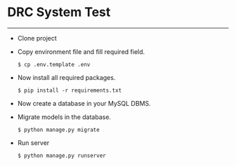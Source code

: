 # DRC System Test
---

* Clone project

* Copy environment file and fill required field.

    `$ cp .env.template .env`
  
* Now install all required packages.

    `$ pip install -r requirements.txt`
  
* Now create a database in your MySQL DBMS.

* Migrate models in the database.

    `$ python manage.py migrate`
  
* Run server

    `$ python manage.py runserver`